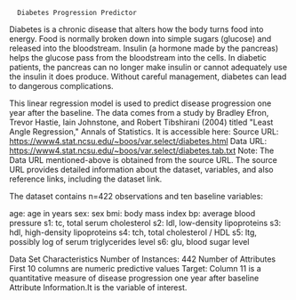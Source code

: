       Diabetes Progression Predictor

Diabetes is a chronic disease that alters how the body turns food into energy. Food is normally broken down into simple sugars (glucose) and released into the bloodstream. Insulin (a hormone made by the pancreas) helps the glucose pass from the bloodstream into the cells. In diabetic patients, the pancreas can no longer make insulin or cannot adequately use the insulin it does produce. Without careful management, diabetes can lead to dangerous complications.

This linear regression model is used to predict disease progression one year after the baseline. The data comes from a study by Bradley Efron, Trevor Hastie, Iain Johnstone, and Robert Tibshirani (2004) titled "Least Angle Regression," Annals of Statistics. It is accessible here: Source URL: https://www4.stat.ncsu.edu/~boos/var.select/diabetes.html Data URL: https://www4.stat.ncsu.edu/~boos/var.select/diabetes.tab.txt Note: The Data URL mentioned-above is obtained from the source URL. The source URL provides detailed information about the dataset, variables, and also reference links, including the dataset link.

The dataset contains n=422 observations and ten baseline variables:

age: age in years 
sex: sex 
bmi: body mass index 
bp: average blood pressure 
s1: tc, total serum cholesterol 
s2: ldl, low-density lipoproteins 
s3: hdl, high-density lipoproteins 
s4: tch, total cholesterol / HDL 
s5: ltg, possibly log of serum triglycerides level 
s6: glu, blood sugar level

Data Set Characteristics Number of Instances: 442 Number of Attributes First 10 columns are numeric predictive values Target: Column 11 is a quantitative measure of disease progression one year after baseline Attribute Information.It is the variable of interest.
